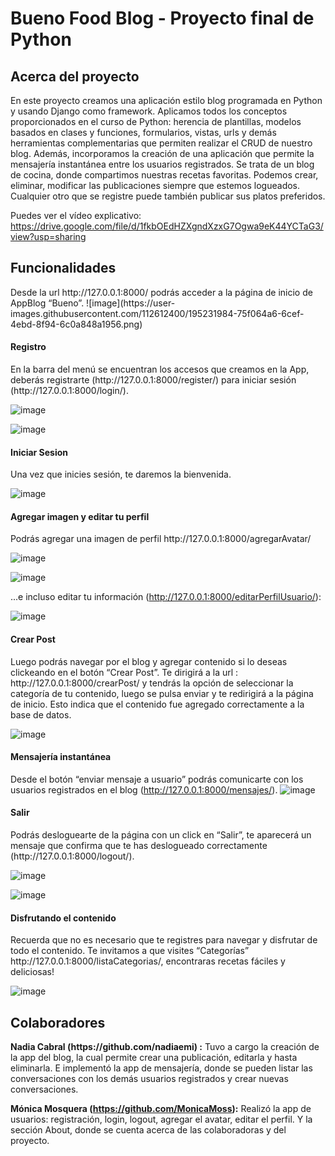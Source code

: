 # Bueno Food Blog - Proyecto final de Python

<h2>Acerca del proyecto</h2>
En este proyecto creamos una aplicación estilo blog programada en Python y usando Django como framework. 
Aplicamos todos los conceptos proporcionados en el curso de Python: herencia de plantillas, modelos basados en clases y funciones, formularios, vistas, urls y demás herramientas complementarias que permiten realizar el CRUD de nuestro blog. Además, incorporamos la creación de una aplicación que permite la mensajería instantánea entre los usuarios registrados. 
Se trata de un blog de cocina, donde compartimos nuestras recetas favoritas. Podemos crear, eliminar, modificar las publicaciones siempre que estemos logueados. Cualquier otro que se registre puede también publicar sus platos preferidos.

Puedes ver el vídeo explicativo: https://drive.google.com/file/d/1fkbOEdHZXgndXzxG7Ogwa9eK44YCTaG3/view?usp=sharing

<h2>Funcionalidades</h2>
Desde la url http://127.0.0.1:8000/ podrás acceder a la página de inicio de AppBlog “Bueno”.
![image](https://user-images.githubusercontent.com/112612400/195231984-75f064a6-6cef-4ebd-8f94-6c0a848a1956.png)

<h4>Registro</h4>
En la barra del menú se encuentran los accesos que creamos en la App, deberás registrarte (http://127.0.0.1:8000/register/)  para iniciar sesión (http://127.0.0.1:8000/login/). 

![image](https://user-images.githubusercontent.com/112612400/195232189-947cc7da-a953-4c9d-9b46-4f14de1c431f.png)

![image](https://user-images.githubusercontent.com/112612400/195232230-e3483200-1ce3-4b67-b8af-79ad3723c800.png)

<h4>Iniciar Sesion</h4>
Una vez que inicies sesión, te daremos la bienvenida.

![image](https://user-images.githubusercontent.com/112612400/195232558-932f649a-651c-4379-bcb7-de1b362f2959.png)

<h4>Agregar imagen  y editar tu perfil</h4>
Podrás agregar una imagen de perfil http://127.0.0.1:8000/agregarAvatar/

![image](https://user-images.githubusercontent.com/112612400/195232656-2f62fca6-cbd5-4d41-8513-1b2c43cc867f.png)

![image](https://user-images.githubusercontent.com/112612400/195235212-eb16c66e-3545-4e30-a89a-c279cbc841fd.png)



...e incluso editar tu información (http://127.0.0.1:8000/editarPerfilUsuario/):


![image](https://user-images.githubusercontent.com/112612400/195232790-7dfab953-7073-43ca-874e-d2b6da2fb156.png)

<h4>Crear Post</h4>
Luego podrás navegar por el blog y agregar contenido si lo deseas clickeando en el botón “Crear Post”. Te dirigirá a la url : http://127.0.0.1:8000/crearPost/ y tendrás la opción de seleccionar la categoría de tu contenido, luego se pulsa enviar y te redirigirá a la página de inicio. Esto indica que el contenido fue agregado correctamente a la base de datos.

![image](https://user-images.githubusercontent.com/112612400/195232884-5f05b748-9364-40f5-a326-608c874f04c7.png)

<h4>Mensajería instantánea</h4>

Desde el botón “enviar mensaje a usuario” podrás comunicarte con los usuarios registrados en el blog (http://127.0.0.1:8000/mensajes/). 
![image](https://user-images.githubusercontent.com/112612400/195232952-9b3a3082-69d6-461d-aaa3-fa46aeebbce6.png)

<h4>Salir</h4>
Podrás desloguearte de la página con un click en “Salir”, te aparecerá un mensaje que confirma que te has deslogueado correctamente (http://127.0.0.1:8000/logout/). 

![image](https://user-images.githubusercontent.com/112612400/195233584-eb2c7b4c-986e-4bc1-9af2-27a512e8a5cd.png)

![image](https://user-images.githubusercontent.com/112612400/195233851-f2aa6a4d-e2e4-4fad-bee2-8f2e62a595a3.png)

<h4>Disfrutando el contenido</h4>
Recuerda que no es necesario que te registres para navegar y disfrutar de todo el contenido. Te invitamos a que visites “Categorías” http://127.0.0.1:8000/listaCategorias/, encontraras recetas fáciles y deliciosas!


![image](https://user-images.githubusercontent.com/112612400/195233477-cad12348-9894-498f-82a3-abd73a88f336.png)

<h2>Colaboradores</h2>
<strong>Nadia Cabral (https://github.com/nadiaemi) :</strong> Tuvo a cargo la creación de la app del blog, la cual permite crear una publicación, editarla y hasta eliminarla. E implementó la app de mensajería, donde se pueden listar las conversaciones con los demás usuarios registrados y crear nuevas conversaciones.

<strong> Mónica Mosquera (https://github.com/MonicaMoss):</strong> Realizó la app de usuarios: registración, login, logout, agregar el avatar, editar el perfil. Y la sección About, donde se cuenta acerca de las colaboradoras y del proyecto.
